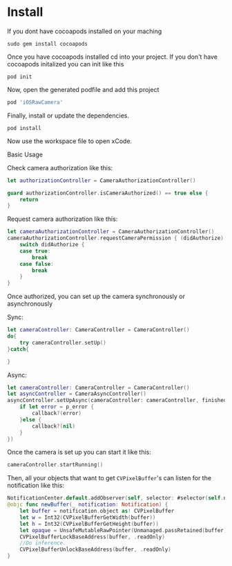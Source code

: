 # Install

If you dont have cocoapods installed on your maching

```shell
sudo gem install cocoapods
```

Once you have cocoapods installed cd into your project. If you don't have cocoapods initalized you can init like this

```shell
pod init
```

Now, open the generated podfile and add this project

```ruby
pod 'iOSRawCamera'
```

Finally, install or update the dependencies.

```shell
pod install
```

Now use the workspace file to open xCode.

Basic Usage

Check camera authorization like this:

```swift
let authorizationController = CameraAuthorizationController()

guard authorizationController.isCameraAuthorized() == true else {
    return
}
```

Request camera authorization like this:

```swift
let cameraAuthorizationController = CameraAuthorizationController()
cameraAuthorizationController.requestCameraPermission { (didAuthorize) in
    switch didAuthorize {
    case true:
        break
    case false:
        break
    }
}
```

Once authorized, you can set up the camera synchronously or asynchronously

Sync:

```swift
let cameraController: CameraController = CameraController()
do{
    try cameraController.setUp()
}catch{

}
```

Async:

```swift
let cameraController: CameraController = CameraController()
let asyncController = CameraAsyncController()
asyncController.setUpAsync(cameraController: cameraController, finished: { (p_error) in
    if let error = p_error {
        callback?(error)
    }else {
        callback?(nil)
    }
})
```

Once the camera is set up you can start it like this:

```swift
cameraController.startRunning()
```

Then, all your objects that want to get `CVPixelBuffer`'s can listen for the notification like this:

```swift
NotificationCenter.default.addObserver(self, selector: #selector(self.newBuffer(_:)), name: NewCameraBufferNotification, object: nil)
@objc func newBuffer(_ notification: Notification) {
    let buffer = notification.object as! CVPixelBuffer
    let w = Int32(CVPixelBufferGetWidth(buffer))
    let h = Int32(CVPixelBufferGetHeight(buffer))
    let opaque = UnsafeMutableRawPointer(Unmanaged.passRetained(buffer).toOpaque())
    CVPixelBufferLockBaseAddress(buffer, .readOnly)
    //Do inference.
    CVPixelBufferUnlockBaseAddress(buffer, .readOnly)
}
```
